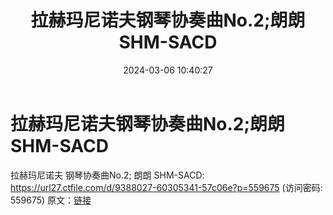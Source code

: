 ﻿---
title: 拉赫玛尼诺夫钢琴协奏曲No.2;朗朗SHM-SACD
date: 2024-03-06 10:40:27
categories: 古典音乐、新世纪、纯音雅乐
tags: 纯音雅乐
---
# 拉赫玛尼诺夫钢琴协奏曲No.2;朗朗SHM-SACD

拉赫玛尼诺夫 钢琴协奏曲No.2; 朗朗 SHM-SACD: https://url27.ctfile.com/d/9388027-60305341-57c06e?p=559675
(访问密码: 559675)
原文：[链接](https://blog.sina.com.cn/s/blog_1647c7e76010314li.html)